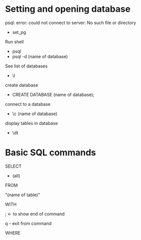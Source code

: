 # Setting and opening database

psql: error: could not connect to server: No such file or directory 
- set_pg

Run shell 
- psql 
- psql -d (name of database)

See list of databases 
- \l

create database 
- CREATE DATABASE (name of database);

connect to a database 
- \c (name of database)

display tables in database 
- \dt

# Basic SQL commands 

SELECT

* (all)

FROM

"(name of table)"

WITH 

; <- to show end of command 

q - exit from command 

WHERE

